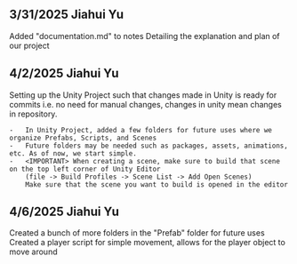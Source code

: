 ## 3/31/2025 Jiahui Yu ##
Added "documentation.md" to notes
Detailing the explanation and plan of our project

## 4/2/2025 Jiahui Yu ##
Setting up the Unity Project such that changes made in Unity is ready for commits
i.e. no need for manual changes, changes in unity mean changes in repository.

    -   In Unity Project, added a few folders for future uses where we organize Prefabs, Scripts, and Scenes
    -   Future folders may be needed such as packages, assets, animations, etc. As of now, we start simple.
    -   <IMPORTANT> When creating a scene, make sure to build that scene on the top left corner of Unity Editor
        (file -> Build Profiles -> Scene List -> Add Open Scenes)
        Make sure that the scene you want to build is opened in the editor

## 4/6/2025 Jiahui Yu ##
Created a bunch of more folders in the "Prefab" folder for future uses
Created a player script for simple movement, allows for the player object to move around
